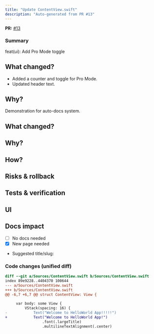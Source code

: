 ```yaml
---
title: "Update ContentView.swift"
description: "Auto-generated from PR #13"
---
```


**PR:** [#13](https://github.com/Rita-Tavares/Demo-HelloWorld/pull/13)

### Summary
feat(ui): Add Pro Mode toggle

## What changed?
- Added a counter and toggle for Pro Mode.
- Updated header text.

## Why?
Demonstration for auto-docs system.

## What changed?

## Why?

## How?

## Risks & rollback

## Tests & verification

## UI
<!-- Add screenshots/videos -->

## Docs impact
- [ ] No docs needed
- [x] New page needed
- Suggested title/slug:


### Code changes (unified diff)
```diff
diff --git a/Sources/ContentView.swift b/Sources/ContentView.swift
index 89e9228..4404370 100644
--- a/Sources/ContentView.swift
+++ b/Sources/ContentView.swift
@@ -6,7 +6,7 @@ struct ContentView: View {
 
     var body: some View {
         VStack(spacing: 16) {
-            Text("Welcome to HelloWorld App!!!!!")
+            Text("Welcome to HelloWorld App!")
                 .font(.largeTitle)
                 .multilineTextAlignment(.center)
 
```
